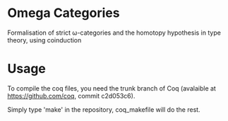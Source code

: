 # Omega Categories

Formalisation of strict ω-categories and the homotopy hypothesis
in type theory, using coinduction


# Usage

To compile the coq files, you need the trunk branch of Coq
(avalaible at https://github.com/coq, commit c2d053c6).

Simply type 'make' in the repository, coq_makefile will do the rest.
